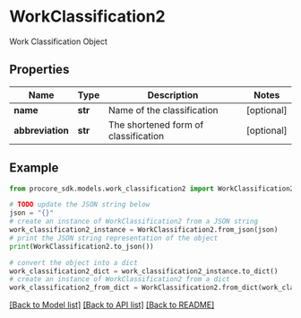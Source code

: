 # WorkClassification2

Work Classification Object

## Properties

Name | Type | Description | Notes
------------ | ------------- | ------------- | -------------
**name** | **str** | Name of the classification | [optional] 
**abbreviation** | **str** | The shortened form of classification | [optional] 

## Example

```python
from procore_sdk.models.work_classification2 import WorkClassification2

# TODO update the JSON string below
json = "{}"
# create an instance of WorkClassification2 from a JSON string
work_classification2_instance = WorkClassification2.from_json(json)
# print the JSON string representation of the object
print(WorkClassification2.to_json())

# convert the object into a dict
work_classification2_dict = work_classification2_instance.to_dict()
# create an instance of WorkClassification2 from a dict
work_classification2_from_dict = WorkClassification2.from_dict(work_classification2_dict)
```
[[Back to Model list]](../README.md#documentation-for-models) [[Back to API list]](../README.md#documentation-for-api-endpoints) [[Back to README]](../README.md)


